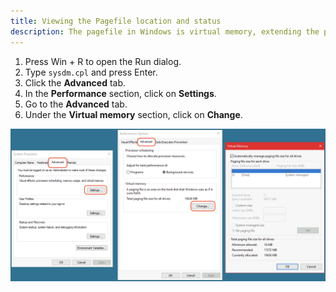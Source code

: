 ```yaml
---
title: Viewing the Pagefile location and status
description: The pagefile in Windows is virtual memory, extending the physical RAM by writing memory to disk when RAM is full or an item is not in use.
---
```


1. Press Win + R to open the Run dialog.
2. Type `sysdm.cpl` and press Enter.
3. Click the **Advanced** tab.
4. In the **Performance** section, click on **Settings**.
5. Go to the **Advanced** tab.
6. Under the **Virtual memory** section, click on **Change**.

![sysdm.cpl](../../../assets/view-pagefile/pagefile.png)